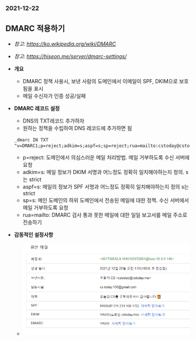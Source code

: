 ### 2021-12-22

## DMARC 적용하기
- *참고: https://ko.wikipedia.org/wiki/DMARC*
- *참고: https://hiseon.me/server/dmarc-settings/*
- **개요**
    - DMARC 정책 사용시, 보낸 사람의 도메인에서 이메일이 SPF, DKIM으로 보호됨을 표시 
    - 메일 수신자가 인증 성공/실패 

- **DMARC 레코드 설정**
    - DNS의 TXT레코드 추가하자
    - 원하는 정책을 수립하여 DNS 레코드에 추가하면 됨
    ```
    _dmarc IN TXT "v=DMARC1;p=reject;adkim=s;aspf=s;sp=reject;rua=mailto:cstoday@cstoday.me"
    ```   
    - p=reject: 도메인에서 의심스러운 메일 처리방법. 메일 거부하도록 수신 서버에 요청
    - adkim=s: 메일 정보가 DKIM 서명과 어느정도 정확히 일치해야하는지 정의. s는 strict
    - aspf=s: 메일의 정보가 SPF 서명과 어느정도 정확히 일치해야하는지 정의 s는 strict
    - sp=s: 메인 도메인의 하위 도메인에서 전송된 메일에 대한 정책. 수신 서버에서 메일 거부하도록 요청
    - rua=mailto: DMARC 검사 통과 못한 메일에 대한 일일 보고서를 메일 주소로 전송하기

- **감동적인 설정사항**
    - ![](../images/2021-12-21-dmarc.PNG)
